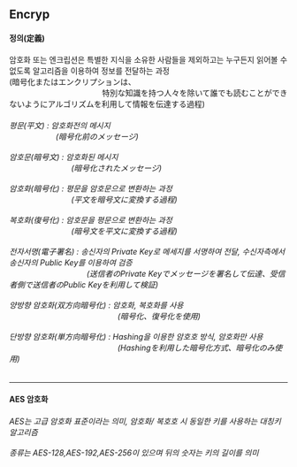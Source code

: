 <h2> Encryp </h2>

<h4> 정의(定義) </h4>
암호화 또는 엔크립션은 특별한 지식을 소유한 사람들을 제외하고는 누구든지 읽어볼 수 없도록 알고리즘을 이용하여 정보를 전달하는 과정<br>
(暗号化またはエンクリプションは、<br>　　　　　　　　　　　　特別な知識を持つ人々を除いて誰でも読むことができないようにアルゴリズムを利用して情報を伝達する過程)<br>

<h6> 평문(平文) : 암호화전의 메시지
<br>　　　　　　(暗号化前のメッセージ)<br><br>
암호문(暗号文) : 암호화된 메시지
<br>　　　　　　　　(暗号化されたメッセージ)<br><br>
암호화(暗号化) : 평문을 암호문으로 변환하는 과정
<br>　　　　　　　　(平文を暗号文に変換する過程)<br><br>
복호화(復号化) : 암호문을 평문으로 변환하는 과정
<br>　　　　　　　　(暗号文を平文に変換する過程)<br><br>
전자서명(電子署名) : 송신자의 Private Key로 메세지를 서명하여 전달, 수신자측에서 송신자의 Public Key를 이용하여 검증
<br>　　　　　　　　　　(送信者のPrivate Keyでメッセージを署名して伝達、受信者側で送信者のPublic Keyを利用して検証)<br><br>
양방향 암호화(双方向暗号化) : 암호화, 복호화를 사용
<br>　　　　　　　　　　　　　　(暗号化、復号化を使用)<br><br>
단방향 암호화(単方向暗号化) : Hashing을 이용한 암호호 방식, 암호화만 사용
<br>　　　　　　　　　　　　　　(Hashingを利用した暗号化方式、暗号化のみ使用)
<br>
</h6>
<hr>
<h4> AES 암호화  </h4>
<h6> AES는 고급 암호화 표준이라는 의미, 암호화/ 복호호 시 동일한 키를 사용하는 대칭키 알고리즘<br><br>
종류는 AES-128,AES-192,AES-256이 있으며 뒤의 숫자는 키의 길이를 의미<br><br>
</h6> 
</h5> 
